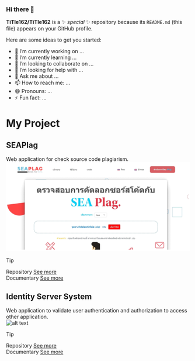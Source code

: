 ### Hi there 👋


**TiTle162/TiTle162** is a ✨ _special_ ✨ repository because its `README.md` (this file) appears on your GitHub profile.

Here are some ideas to get you started:

- 🔭 I’m currently working on ...
- 🌱 I’m currently learning ...
- 👯 I’m looking to collaborate on ...
- 🤔 I’m looking for help with ...
- 💬 Ask me about ...
- 📫 How to reach me: ...
- 😄 Pronouns: ...
- ⚡ Fun fact: ...

# My Project
## SEAPlag
Web application for check source code plagiarism.<br>
![alt text](https://github.com/TiTle162/SEAPlag/blob/main/SEAP-Screens/Import%20Source%20Code%20Page.PNG?raw=true)
> [!TIP]
> Repository [See more](https://github.com/TiTle162/SEAPlag) <br>
> Documentary [See more](https://github.com/TiTle162/Identity-Server-System-Documentary)

## Identity Server System
Web application to validate user authentication and authorization to access other application.<br>
![alt text](https://github.com/TiTle162/Identity-Server-System/blob/main/IDS-Screens/OAuth%20Login%20Page.png?raw=true)
> [!TIP]
> Repository [See more](https://github.com/TiTle162/Identity-Server-System) <br>
> Documentary [See more](https://github.com/TiTle162/Identity-Server-System-Documentary)

